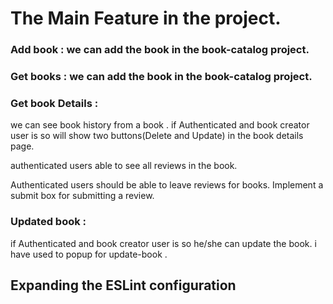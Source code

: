 # The Main Feature in the project.

### Add book : we can add the book in the book-catalog project.

### Get books : we can add the book in the book-catalog project.

### Get book Details :

we can see book history from a book . if Authenticated and book creator user is so will show two buttons(Delete and Update) in the book details page.

authenticated users able to see all reviews in the book.

Authenticated users should be able to leave reviews for books. Implement a submit box for submitting a review.

### Updated book :

if Authenticated and book creator user is so he/she can update the book. i have used to popup for update-book .

## Expanding the ESLint configuration
